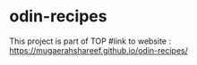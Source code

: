 # odin-recipes
This project is part of TOP
#link to website : https://mugaerahshareef.github.io/odin-recipes/

